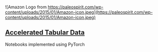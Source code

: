![Amazon Logo from https://paleospirit.com/wp-content/uploads/2015/01/Amazon-icon.jpeg](https://paleospirit.com/wp-content/uploads/2015/01/Amazon-icon.jpeg)

## [Accelerated Tabular Data]()
 
Notebooks implemented using PyTorch
